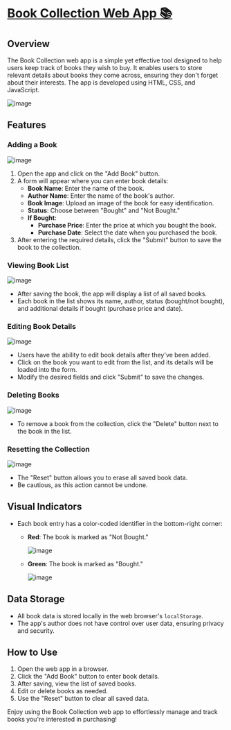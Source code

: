 # [Book Collection Web App 📚](https://ramprasadmanna.github.io/BookCollection/)

## Overview
The Book Collection web app is a simple yet effective tool designed to help users keep track of books they wish to buy. It enables users to store relevant details about books they come across, ensuring they don't forget about their interests. The app is developed using HTML, CSS, and JavaScript.

![image](https://github.com/Ramprasadmanna/BookCollection/assets/97107928/660195c4-bc88-4a5d-841b-2243fc271a68)


## Features

### Adding a Book

![image](https://github.com/Ramprasadmanna/BookCollection/assets/97107928/3df489a3-35b0-4acc-bca6-9257b1a1e4f8)

1. Open the app and click on the "Add Book" button.
2. A form will appear where you can enter book details:
   - **Book Name**: Enter the name of the book.
   - **Author Name**: Enter the name of the book's author.
   - **Book Image**: Upload an image of the book for easy identification.
   - **Status**: Choose between "Bought" and "Not Bought."
   - **If Bought**:
     - **Purchase Price**: Enter the price at which you bought the book.
     - **Purchase Date**: Select the date when you purchased the book.
3. After entering the required details, click the "Submit" button to save the book to the collection.

### Viewing Book List

![image](https://github.com/Ramprasadmanna/BookCollection/assets/97107928/660195c4-bc88-4a5d-841b-2243fc271a68)

- After saving the book, the app will display a list of all saved books.
- Each book in the list shows its name, author, status (bought/not bought), and additional details if bought (purchase price and date).

### Editing Book Details

![image](https://github.com/Ramprasadmanna/BookCollection/assets/97107928/7bb733c2-1361-43cf-836a-3fa9e2baf28e)

- Users have the ability to edit book details after they've been added.
- Click on the book you want to edit from the list, and its details will be loaded into the form.
- Modify the desired fields and click "Submit" to save the changes.

### Deleting Books

![image](https://github.com/Ramprasadmanna/BookCollection/assets/97107928/578b2472-e67c-4b3e-ae9a-acb805140298)

- To remove a book from the collection, click the "Delete" button next to the book in the list.

### Resetting the Collection

![image](https://github.com/Ramprasadmanna/BookCollection/assets/97107928/36b4ded6-9745-407a-b211-53bd091764d6)

- The "Reset" button allows you to erase all saved book data.
- Be cautious, as this action cannot be undone.

## Visual Indicators
- Each book entry has a color-coded identifier in the bottom-right corner:
  - **Red**: The book is marked as "Not Bought."
    
    ![image](https://github.com/Ramprasadmanna/BookCollection/assets/97107928/f28f85d1-daa0-469c-a5d6-5e732c36dc72)
    
  - **Green**: The book is marked as "Bought."
    
    ![image](https://github.com/Ramprasadmanna/BookCollection/assets/97107928/c8b921d9-4af2-45d4-aef7-0af04520afae)

## Data Storage
- All book data is stored locally in the web browser's `localStorage`.
- The app's author does not have control over user data, ensuring privacy and security.

## How to Use
1. Open the web app in a browser.
2. Click the "Add Book" button to enter book details.
3. After saving, view the list of saved books.
4. Edit or delete books as needed.
5. Use the "Reset" button to clear all saved data.

Enjoy using the Book Collection web app to effortlessly manage and track books you're interested in purchasing!
